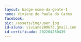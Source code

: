 ```yaml
---
layout: badge-nome-da-gente-1
nome: Viviane de Paula do Carmo
facebook:
pic: /assets/img/user.jpg
id-aluno: viviane289673.gmail.com
id-certificado: 202204280439
---
```

